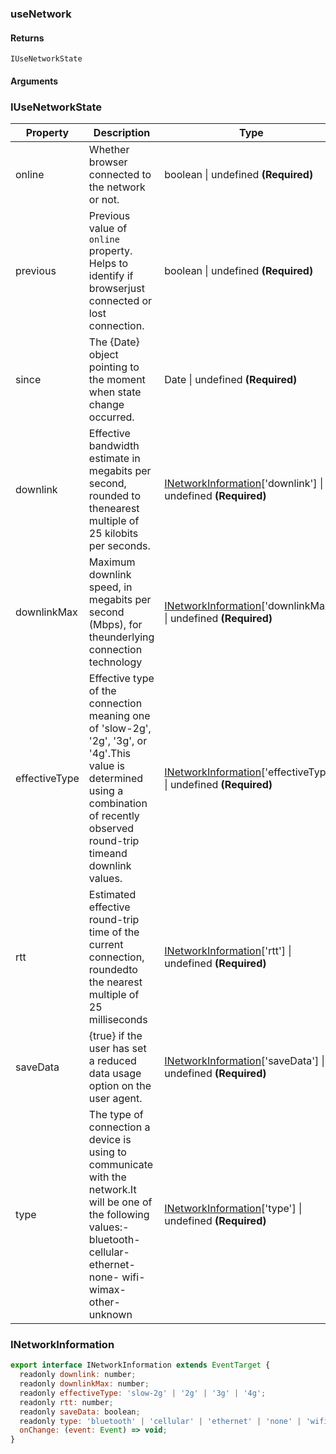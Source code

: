 ### useNetwork

#### Returns
`IUseNetworkState`

#### Arguments


### IUseNetworkState

|Property|Description|Type|DefaultValue|
|---|---|---|---|
|online|Whether browser connected to the network or not.|boolean \| undefined  **(Required)**|`-`|
|previous|Previous value of `online` property. Helps to identify if browserjust connected or lost connection.|boolean \| undefined  **(Required)**|`-`|
|since|The {Date} object pointing to the moment when state change occurred.|Date \| undefined  **(Required)**|`-`|
|downlink|Effective bandwidth estimate in megabits per second, rounded to thenearest multiple of 25 kilobits per seconds.|[INetworkInformation](#INetworkInformation)['downlink'] \| undefined  **(Required)**|`-`|
|downlinkMax|Maximum downlink speed, in megabits per second (Mbps), for theunderlying connection technology|[INetworkInformation](#INetworkInformation)['downlinkMax'] \| undefined  **(Required)**|`-`|
|effectiveType|Effective type of the connection meaning one of 'slow-2g', '2g', '3g', or '4g'.This value is determined using a combination of recently observed round-trip timeand downlink values.|[INetworkInformation](#INetworkInformation)['effectiveType'] \| undefined  **(Required)**|`-`|
|rtt|Estimated effective round-trip time of the current connection, roundedto the nearest multiple of 25 milliseconds|[INetworkInformation](#INetworkInformation)['rtt'] \| undefined  **(Required)**|`-`|
|saveData|{true} if the user has set a reduced data usage option on the user agent.|[INetworkInformation](#INetworkInformation)['saveData'] \| undefined  **(Required)**|`-`|
|type|The type of connection a device is using to communicate with the network.It will be one of the following values:- bluetooth- cellular- ethernet- none- wifi- wimax- other- unknown|[INetworkInformation](#INetworkInformation)['type'] \| undefined  **(Required)**|`-`|

### INetworkInformation

```js
export interface INetworkInformation extends EventTarget {
  readonly downlink: number;
  readonly downlinkMax: number;
  readonly effectiveType: 'slow-2g' | '2g' | '3g' | '4g';
  readonly rtt: number;
  readonly saveData: boolean;
  readonly type: 'bluetooth' | 'cellular' | 'ethernet' | 'none' | 'wifi' | 'wimax' | 'other' | 'unknown';
  onChange: (event: Event) => void;
}
```